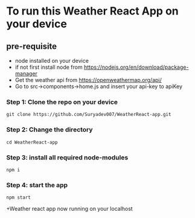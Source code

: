 # To run this Weather React App on your device
## pre-requisite
- node installed on your device
- if not first install node from
 https://nodejs.org/en/download/package-manager
- Get the weather api from https://openweathermap.org/api/
- Go to src->components->home.js
  and insert your api-key to apiKey 
### Step 1: Clone the repo on your device
```
git clone https://github.com/Suryadev007/WeatherReact-app.git
```
### Step 2: Change the directory
```
cd WeatherReact-app
```
### Step 3: install all required node-modules
```
npm i
```
### Step 4: start the app
```
npm start
```
+Weather react app now running on your localhost 
